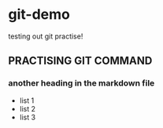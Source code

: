 # git-demo
testing out git practise!

## PRACTISING GIT COMMAND

### another heading in the markdown file

- list 1
- list 2
- list 3